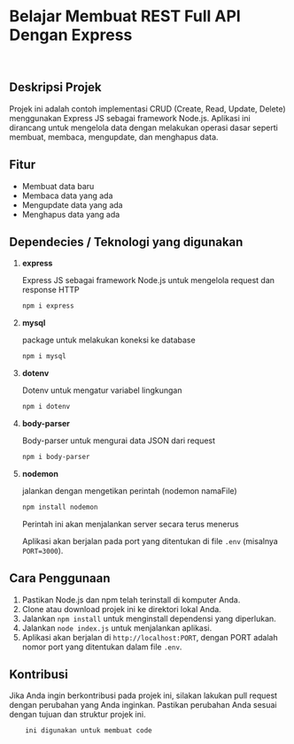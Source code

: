# Belajar Membuat REST Full API Dengan Express
<br>

## Deskripsi Projek 

Projek ini adalah contoh implementasi CRUD (Create, Read, Update, Delete) menggunakan Express JS sebagai framework Node.js. Aplikasi ini dirancang untuk mengelola data dengan melakukan operasi dasar seperti membuat, membaca, mengupdate, dan menghapus data.

## Fitur

- Membuat data baru
- Membaca data yang ada
- Mengupdate data yang ada
- Menghapus data yang ada

## Dependecies / Teknologi yang digunakan

1. **express**

    Express JS sebagai framework Node.js untuk mengelola request dan response HTTP

    ```bash
   npm i express
    ```

2. **mysql**

    package untuk melakukan koneksi ke database

    ```bash
    npm i mysql
    ```

3. **dotenv**

    Dotenv untuk mengatur variabel lingkungan
    ```bash
    npm i dotenv
    ```

4. **body-parser**

    Body-parser untuk mengurai data JSON dari request

    ```bash
    npm i body-parser
    ```
5. **nodemon**

    jalankan dengan mengetikan perintah (nodemon namaFile)

    ```bash
    npm install nodemon
    ```

    Perintah ini akan menjalankan server secara terus menerus

    Aplikasi akan berjalan pada port yang ditentukan di file `.env` (misalnya `PORT=3000`).

## Cara Penggunaan

1. Pastikan Node.js dan npm telah terinstall di komputer Anda.
2. Clone atau download projek ini ke direktori lokal Anda.
3. Jalankan `npm install` untuk menginstall dependensi yang diperlukan.
4. Jalankan `node index.js` untuk menjalankan aplikasi.
5. Aplikasi akan berjalan di `http://localhost:PORT`, dengan PORT adalah nomor port yang ditentukan dalam file `.env`.

## Kontribusi

Jika Anda ingin berkontribusi pada projek ini, silakan lakukan pull request dengan perubahan yang Anda inginkan. Pastikan perubahan Anda sesuai dengan tujuan dan struktur projek ini.

```
    ini digunakan untuk membuat code
```


